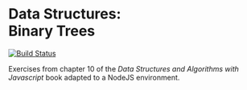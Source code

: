 Data Structures: </br>Binary Trees
================

[![Build Status](https://travis-ci.org/Chareesa/BinarySearchTree.svg?branch=master)](https://travis-ci.org/Chareesa/BinarySearchTree)

Exercises from chapter 10 of the <em>Data Structures and Algorithms with Javascript</em> book adapted to a NodeJS environment.
